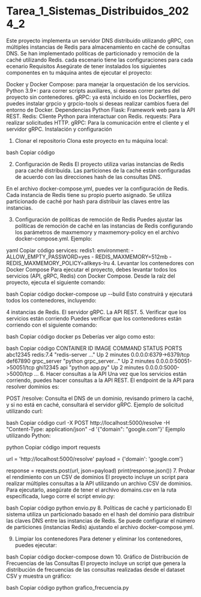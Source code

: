# Tarea_1_Sistemas_Distribuidos_2024_2
Este proyecto implementa un servidor DNS distribuido utilizando gRPC, con múltiples instancias de Redis para almacenamiento en caché de consultas DNS. Se han implementado políticas de particionado y remoción de la caché utilizando Redis.
cada escenario tiene las configuraciones para cada ecenario
Requisitos
Asegúrate de tener instalados los siguientes componentes en tu máquina antes de ejecutar el proyecto:

Docker y Docker Compose: para manejar la orquestación de los servicios.
Python 3.9+: para correr scripts auxiliares, si deseas correr partes del proyecto sin contenedores.
gRPC: ya está incluido en los Dockerfiles, pero puedes instalar grpcio y grpcio-tools si deseas realizar cambios fuera del entorno de Docker.
Dependencias Python
Flask: Framework web para la API REST.
Redis: Cliente Python para interactuar con Redis.
requests: Para realizar solicitudes HTTP.
gRPC: Para la comunicación entre el cliente y el servidor gRPC.
Instalación y configuración
1. Clonar el repositorio
Clona este proyecto en tu máquina local:

bash
Copiar código

2. Configuración de Redis
El proyecto utiliza varias instancias de Redis para caché distribuida. Las particiones de la caché están configuradas de acuerdo con las direcciones hash de las consultas DNS.

En el archivo docker-compose.yml, puedes ver la configuración de Redis. Cada instancia de Redis tiene su propio puerto asignado. Se utiliza particionado de caché por hash para distribuir las claves entre las instancias.

3. Configuración de políticas de remoción de Redis
Puedes ajustar las políticas de remoción de caché en las instancias de Redis configurando los parámetros de maxmemory y maxmemory-policy en el archivo docker-compose.yml. Ejemplo:

yaml
Copiar código
services:
  redis1:
    environment:
      - ALLOW_EMPTY_PASSWORD=yes
      - REDIS_MAXMEMORY=512mb
      - REDIS_MAXMEMORY_POLICY=allkeys-lru
4. Levantar los contenedores con Docker Compose
Para ejecutar el proyecto, debes levantar todos los servicios (API, gRPC, Redis) con Docker Compose. Desde la raíz del proyecto, ejecuta el siguiente comando:

bash
Copiar código
docker-compose up --build
Esto construirá y ejecutará todos los contenedores, incluyendo:

4 instancias de Redis.
El servidor gRPC.
La API REST.
5. Verificar que los servicios están corriendo
Puedes verificar que los contenedores están corriendo con el siguiente comando:

bash
Copiar código
docker ps
Deberías ver algo como esto:

bash
Copiar código
CONTAINER ID   IMAGE                    COMMAND                  STATUS          PORTS
abc12345       redis:7.4                "redis-server ..."       Up 2 minutes    0.0.0.0:6379->6379/tcp
def67890       grpc_server              "python grpc_server..."  Up 2 minutes    0.0.0.0:50051->50051/tcp
ghi12345       api                      "python app.py"          Up 2 minutes    0.0.0.0:5000->5000/tcp
...
6. Hacer consultas a la API
Una vez que los servicios están corriendo, puedes hacer consultas a la API REST. El endpoint de la API para resolver dominios es:

POST /resolve: Consulta el DNS de un dominio, revisando primero la caché, y si no está en caché, consultará el servidor gRPC.
Ejemplo de solicitud utilizando curl:

bash
Copiar código
curl -X POST http://localhost:5000/resolve -H "Content-Type: application/json" -d '{"domain": "google.com"}'
Ejemplo utilizando Python:

python
Copiar código
import requests

url = 'http://localhost:5000/resolve'
payload = {'domain': 'google.com'}

response = requests.post(url, json=payload)
print(response.json())
7. Probar el rendimiento con un CSV de dominios
El proyecto incluye un script para realizar múltiples consultas a la API utilizando un archivo CSV de dominios. Para ejecutarlo, asegúrate de tener el archivo domains.csv en la ruta especificada, luego corre el script envio.py:

bash
Copiar código
python envio.py
8. Políticas de caché y particionado
El sistema utiliza un particionado basado en el hash del dominio para distribuir las claves DNS entre las instancias de Redis. Se puede configurar el número de particiones (instancias Redis) ajustando el archivo docker-compose.yml.

9. Limpiar los contenedores
Para detener y eliminar los contenedores, puedes ejecutar:

bash
Copiar código
docker-compose down
10. Gráfico de Distribución de Frecuencias de las Consultas
El proyecto incluye un script que genera la distribución de frecuencias de las consultas realizadas desde el dataset CSV y muestra un gráfico:

bash
Copiar código
python grafico_frecuencia.py
